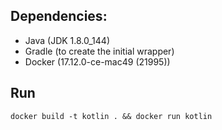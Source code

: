 ## Dependencies:
 - Java (JDK 1.8.0_144)
 - Gradle (to create the initial wrapper)
 - Docker (17.12.0-ce-mac49 (21995))
 
 ## Run
 ```
 docker build -t kotlin . && docker run kotlin
 ```
